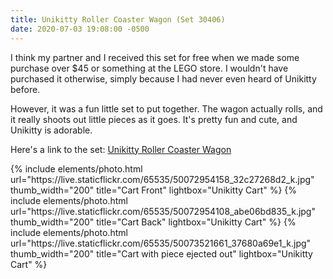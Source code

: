 ```yaml
---
title: Unikitty Roller Coaster Wagon (Set 30406)
date: 2020-07-03 19:08:00 -0500
---
```


I think my partner and I received this set for free when we made some purchase over $45 or something at the LEGO store. I wouldn't have purchased it otherwise, simply because I had never even heard of Unikitty before.

However, it was a fun little set to put together. The wagon actually rolls, and it really shoots out little pieces as it goes. It's pretty fun and cute, and Unikitty is adorable.

Here's a link to the set: [Unikitty Roller Coaster Wagon](https://www.lego.com/en-us/product/unikitty-roller-coaster-wagon-30406)

<div class="text-center">
  {% include elements/photo.html
      url="https://live.staticflickr.com/65535/50072954158_32c27268d2_k.jpg"
      thumb_width="200" title="Cart Front" lightbox="Unikitty Cart"
  %}
  {% include elements/photo.html
      url="https://live.staticflickr.com/65535/50072954108_abe06bd835_k.jpg"
      thumb_width="200" title="Cart Back" lightbox="Unikitty Cart"
  %}
  {% include elements/photo.html
      url="https://live.staticflickr.com/65535/50073521661_37680a69e1_k.jpg"
      thumb_width="200" title="Cart with piece ejected out" lightbox="Unikitty Cart"
  %}
</div>
